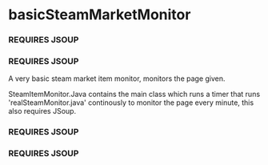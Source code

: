 # basicSteamMarketMonitor
### REQUIRES JSOUP ###
### REQUIRES JSOUP ###


A very basic steam market item monitor, monitors the page given.

SteamItemMonitor.Java contains the main class which runs a timer that runs 'realSteamMonitor.java' continously to monitor the page every minute, this also requires JSoup.


### REQUIRES JSOUP ###
### REQUIRES JSOUP ###
